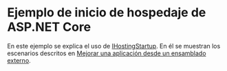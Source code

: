 # <a name="aspnet-core-hosting-startup-sample"></a>Ejemplo de inicio de hospedaje de ASP.NET Core

En este ejemplo se explica el uso de [IHostingStartup](https://docs.microsoft.com/dotnet/api/microsoft.aspnetcore.hosting.ihostingstartup). En él se muestran los escenarios descritos en [Mejorar una aplicación desde un ensamblado externo](https://docs.microsoft.com/aspnet/core/fundamentals/configuration/platform-specific-configuration).
